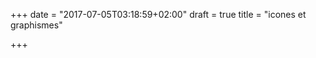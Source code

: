 +++
date = "2017-07-05T03:18:59+02:00"
draft = true
title = "icones et graphismes"

+++



<html lang="en" dir="ltr" class="client-nojs">
<head>
<meta charset="UTF-8"/>
<title>Promotional graphics - Bitcoin Wiki</title>
<meta name="generator" content="MediaWiki 1.24.3"/>

</body>
</html>

